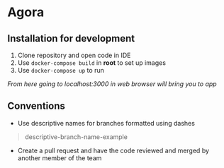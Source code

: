 # Agora
## Installation for development
1. Clone repository and open code in IDE
2. Use `docker-compose build` in **root** to set up images
3. Use `docker-compose up` to run

*From here going to localhost:3000 in web browser will bring you to app*

## Conventions
- Use descriptive names for branches formatted using dashes
> descriptive-branch-name-example
- Create a pull request and have the code reviewed and merged by another member of the team

